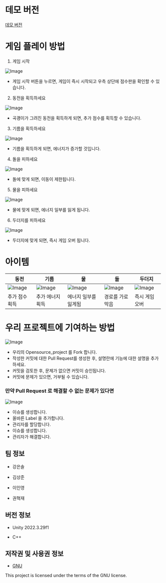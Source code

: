 # 데모 버전

[데모 버전](https://digging-23a84.web.app/)

# 게임 플레이 방법

1.  게임 시작

![Image](https://github.com/HyukJaeKwon1/GitRepository4/assets/163392280/acdb4912-53fd-4123-bd54-4ae18558ef1e)

-   게임 시작 버튼을 누르면, 게임이 즉시 시작되고 우측 상단에 점수판을 확인할 수 있습니다.

2.  동전을 획득하세요

![Image](https://github.com/HyukJaeKwon1/GitRepository4/assets/163392280/c8b3c917-3cdd-4ca5-be85-115413d15da7)

-   곡괭이가 그려진 동전을 획득하게 되면, 추가 점수를 획득할 수 있습니다.

3.  기름을 획득하세요

![Image](https://github.com/HyukJaeKwon1/GitRepository4/assets/163392280/e5bb2560-3252-4970-be24-509cb6170f23)

-   기름을 획득하게 되면, 에너지가 증가할 것입니다.

4.  돌을 피하세요

![Image](https://github.com/HyukJaeKwon1/GitRepository4/assets/163392280/c7852f33-328a-4a9c-a313-f98e9ce5d9a8)

-   돌에 맞게 되면, 이동이 제한됩니다.

5.  물을 피하세요

![Image](https://github.com/HyukJaeKwon1/GitRepository4/assets/163392280/f7345f7a-524e-4485-80a2-595174e56759)

-   물에 맞게 되면, 에너지 일부를 잃게 됩니다.

6.  두더지를 피하세요

![Image](https://github.com/HyukJaeKwon1/GitRepository4/assets/163392280/062fea34-be25-4415-89b5-62db0eef82f3)

-   두더지에 맞게 되면, 즉시 게임 오버 됩니다.

# 아이템

| 동전 | 기름 | 물 | 돌 | 두더지 |
| ---- | --- | ----- | ---- | ---- |
| ![Image](https://github.com/HyukJaeKwon1/GitRepository4/assets/163392280/80a3a684-55b6-46ec-8d3e-983a50169b86) | ![Image](https://github.com/HyukJaeKwon1/GitRepository4/assets/163392280/609d05ef-747c-4462-8b22-0c5e44fa3a63) | ![Image](https://github.com/HyukJaeKwon1/GitRepository4/assets/163392280/0da5d43c-9443-4e60-89b4-6541955eb9c0) | ![Image](https://github.com/HyukJaeKwon1/GitRepository4/assets/163392280/2c806ca8-bb24-492e-abb9-2a3cbeb5bfb8) | ![Image](https://github.com/HyukJaeKwon1/GitRepository4/assets/163392280/af716f37-ca7e-4081-942a-8a445bbc0d6a) |
| 추가 점수 획득 | 추가 에너지 획득 | 에너지 일부를 잃게됨 | 경로를 가로막음 | 즉시 게임 오버 |


# 우리 프로젝트에 기여하는 방법

![Image](https://github.com/HyukJaeKwon1/GitRepository4/assets/163392280/f10b6b01-79d6-4f77-a10a-23fa268fb4a8)

-   우리의 Opensource_project 를 Fork 합니다.
-   작성한 커밋에 대한 Pull Request를 생성한 후, 설명란에 기능에 대한 설명을 추가하세요.
-   커밋을 검토한 후, 문제가 없으면 커밋이 승인됩니다.
-   커밋에 문제가 있으면, 거부될 수 있습니다.

### 만약 Pull Request 로 해결할 수 없는 문제가 있다면

![Image](https://github.com/HyukJaeKwon1/GitRepository4/assets/163392280/0d0cd406-e254-4120-a857-e834892c1d84)

-   이슈를 생성합니다.
-   올바른 Label 을 추가합니다.
-   관리자를 할당합니다.
-   이슈를 생성합니다.
-   관리자가 해결합니다.

## 팀 정보
- 강은솔

- 김상준

- 이인영

- 권혁재

## 버전 정보

-   Unity 2022.3.29f1

-   C++


## 저작권 및 사용권 정보


* [GNU](https://github.com/osamhack2022/CLOUD_APP_IOT_KeepYourEndeavor_Moment/blob/main/LICENSE)

This project is licensed under the terms of the GNU license.
